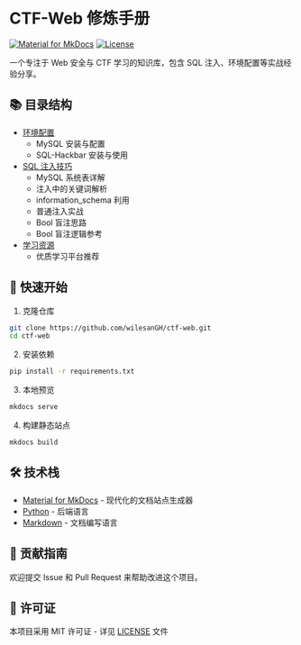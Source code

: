 # CTF-Web 修炼手册

[![Material for MkDocs](https://img.shields.io/badge/Material%20for%20MkDocs-9.5.0-blue.svg)](https://squidfunk.github.io/mkdocs-material/)
[![License](https://img.shields.io/badge/license-MIT-green.svg)](LICENSE)

一个专注于 Web 安全与 CTF 学习的知识库，包含 SQL 注入、环境配置等实战经验分享。

## 📚 目录结构

- [环境配置](./md_docs/ENV-1-Mysql安装.md)
  - MySQL 安装与配置
  - SQL-Hackbar 安装与使用
- [SQL 注入技巧](./md_docs/SQL-1-Mysql系统表.md)
  - MySQL 系统表详解
  - 注入中的关键词解析
  - information_schema 利用
  - 普通注入实战
  - Bool 盲注思路
  - Bool 盲注逻辑参考
- [学习资源](./md_docs/网络安全与算法学习平台推荐.md)
  - 优质学习平台推荐

## 🚀 快速开始

1. 克隆仓库
```bash
git clone https://github.com/wilesanGH/ctf-web.git
cd ctf-web
```

2. 安装依赖
```bash
pip install -r requirements.txt
```

3. 本地预览
```bash
mkdocs serve
```

4. 构建静态站点
```bash
mkdocs build
```

## 🛠️ 技术栈

- [Material for MkDocs](https://squidfunk.github.io/mkdocs-material/) - 现代化的文档站点生成器
- [Python](https://www.python.org/) - 后端语言
- [Markdown](https://www.markdownguide.org/) - 文档编写语言

## 🤝 贡献指南

欢迎提交 Issue 和 Pull Request 来帮助改进这个项目。

## 📄 许可证

本项目采用 MIT 许可证 - 详见 [LICENSE](LICENSE) 文件
